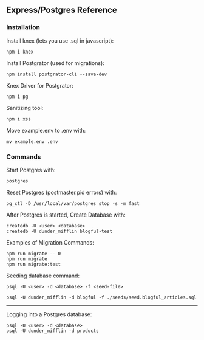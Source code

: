 ## Express/Postgres Reference

### Installation

Install knex (lets you use .sql in javascript):

```
npm i knex
```

Install Postgrator (used for migrations):

```
npm install postgrator-cli --save-dev
```

Knex Driver for Postgrator:

```
npm i pg
```

Sanitizing tool:

```
npm i xss
```

Move example.env to .env with:

```
mv example.env .env
```

### Commands

Start Postgres with:

```
postgres
```

Reset Postgres (postmaster.pid errors) with:

```
pg_ctl -D /usr/local/var/postgres stop -s -m fast
```

After Postgres is started, Create Database with:

```
createdb -U <user> <database>
createdb -U dunder_mifflin blogful-test
```

Examples of Migration Commands:

```
npm run migrate -- 0
npm run migrate
npm run migrate:test
```

Seeding database command:

```
psql -U <user> -d <database> -f <seed-file>

psql -U dunder_mifflin -d blogful -f ./seeds/seed.blogful_articles.sql
```

---

Logging into a Postgres database:

```
psql -U <user> -d <database>
psql -U dunder_mifflin -d products
```
